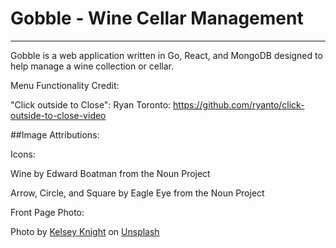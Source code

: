 # Gobble - Wine Cellar Management

---

Gobble is a web application written in Go, React, and MongoDB designed to help manage a wine collection or cellar.


Menu Functionality Credit:

"Click outside to Close": 
Ryan Toronto: https://github.com/ryanto/click-outside-to-close-video


##Image Attributions:

Icons:

Wine by Edward Boatman from the Noun Project

Arrow, Circle, and Square by Eagle Eye from the Noun Project

Front Page Photo:

Photo by <a href="https://unsplash.com/@kelsoknight?utm_source=unsplash&utm_medium=referral&utm_content=creditCopyText">Kelsey Knight</a> on <a href="https://unsplash.com/s/photos/wine?utm_source=unsplash&utm_medium=referral&utm_content=creditCopyText">Unsplash</a>
  
